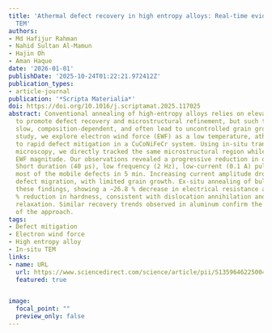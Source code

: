 ```yaml
---
title: 'Athermal defect recovery in high entropy alloys: Real-time evidence from in-situ
  TEM'
authors:
- Md Hafijur Rahman
- Nahid Sultan Al-Mamun
- Hajin Oh
- Aman Haque
date: '2026-01-01'
publishDate: '2025-10-24T01:22:21.972412Z'
publication_types:
- article-journal
publication: '*Scripta Materialia*'
doi: https://doi.org/10.1016/j.scriptamat.2025.117025
abstract: Conventional annealing of high-entropy alloys relies on elevated temperatures
  to promote defect recovery and microstructural refinement, but such treatments are
  slow, composition-dependent, and often lead to uncontrolled grain growth. In this
  study, we explore electron wind force (EWF) as a low temperature, athermal route
  to rapid defect mitigation in a CuCoNiFeCr system. Using in-situ transmission electron
  microscopy, we directly tracked the same microstructural region while increasing
  EWF magnitude. Our observations revealed a progressive reduction in defect density.
  Short duration (40 µs), low frequency (2 Hz), low-current (0.1 A) pulses mitigated
  most of the mobile defects in 5 min. Increasing current amplitude drove extensive
  defect migration, with limited grain growth. Ex-situ annealing of bulk HEA corroborated
  these findings, showing a ∼26.8 % decrease in electrical resistance and a ∼12.5
  % reduction in hardness, consistent with dislocation annihilation and structural
  relaxation. Similar recovery trends observed in aluminum confirm the generality
  of the approach.
tags:
- Defect mitigation
- Electron wind force
- High entropy alloy
- In-situ TEM
links:
- name: URL
  url: https://www.sciencedirect.com/science/article/pii/S1359646225004877
  featured: true


image:
  focal_point: ""
  preview_only: false
---
```




 
